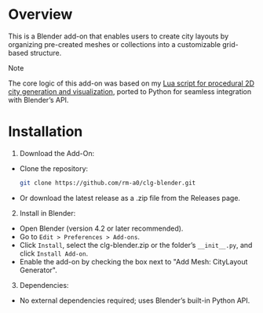 # Overview
This is a Blender add-on that enables users to create city layouts by organizing pre-created meshes or collections into a customizable grid-based structure.

> [!NOTE]  
> The core logic of this add-on was based on my [Lua script for procedural 2D city generation and visualization](https://github.com/rm-a0/city-sim), ported to Python for seamless integration with Blender’s API.

# Installation
1. Download the Add-On:
  - Clone the repository: 
      ```bash
      git clone https://github.com/rm-a0/clg-blender.git
      ```
  - Or download the latest release as a .zip file from the Releases page.

2. Install in Blender:
  - Open Blender (version 4.2 or later recommended).
  - Go to `Edit > Preferences > Add-ons`.
  - Click `Install`, select the clg-blender.zip or the folder’s `__init__.py`, and click `Install Add-on`.
  - Enable the add-on by checking the box next to "Add Mesh: CityLayout Generator".

3. Dependencies:
  - No external dependencies required; uses Blender’s built-in Python API.
